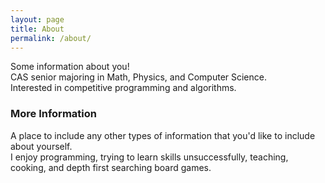 ```yaml
---
layout: page
title: About
permalink: /about/
---
```


Some information about you!  
CAS senior majoring in Math, Physics, and Computer Science.  
Interested in competitive programming and algorithms.  
  
### More Information  
A place to include any other types of information that you'd like to include about yourself.  
I enjoy programming, trying to learn skills unsuccessfully, teaching, cooking, and depth first searching board games.
